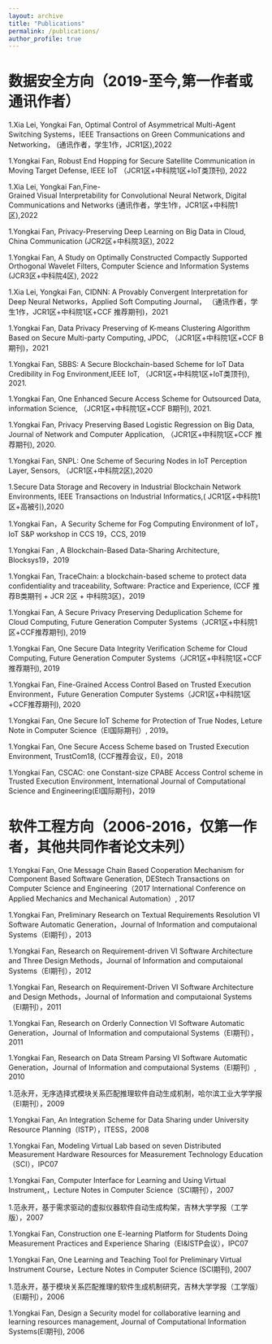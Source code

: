 ```yaml
---
layout: archive
title: "Publications"
permalink: /publications/
author_profile: true
---
```


数据安全方向（2019-至今,第一作者或通讯作者）
====

1.Xia Lei, Yongkai Fan, Optimal Control of Asymmetrical Multi-Agent Switching Systems，IEEE Transactions on Green Communications and Networking， (通讯作者，学生1作，JCR1区),2022

1.Yongkai Fan, Robust End Hopping for Secure Satellite Communication in Moving Target Defense, IEEE IoT （JCR1区+中科院1区+IoT类顶刊), 2022

1.Xia Lei, Yongkai Fan,Fine-Grained Visual Interpretability for Convolutional Neural Network, Digital Communications and Networks (通讯作者，学生1作，JCR1区+中科院1区),2022

1.Yongkai Fan, Privacy-Preserving Deep Learning on Big Data in Cloud, China Communication  (JCR2区+中科院3区), 2022

1.Yongkai Fan, A Study on Optimally Constructed Compactly Supported Orthogonal Wavelet Filters, Computer Science and Information Systems (JCR3区+中科院4区), 2022

1.Xia Lei, Yongkai Fan, CIDNN: A Provably Convergent Interpretation for Deep Neural Networks，Applied Soft Computing Journal， （通讯作者，学生1作，JCR1区+中科院1区+CCF 推荐期刊)，2021

1.Yongkai Fan, Data Privacy Preserving of K-means Clustering Algorithm Based on Secure Multi-party Computing, JPDC, （JCR1区+中科院1区+CCF B期刊)，2021

1.Yongkai Fan, SBBS: A Secure Blockchain-based Scheme for IoT Data Credibility in Fog Environment,IEEE IoT, （JCR1区+中科院1区+IoT类顶刊), 2021. 

1.Yongkai Fan, One Enhanced Secure Access Scheme for Outsourced Data, information Science, （JCR1区+中科院1区+CCF B期刊), 2021. 

1.Yongkai Fan, Privacy Preserving Based Logistic Regression on Big Data, Journal of Network and Computer Application, （JCR1区+中科院1区+CCF 推荐期刊), 2020.

1.Yongkai Fan, SNPL: One Scheme of Securing Nodes in IoT Perception Layer, Sensors, （JCR1区+中科院2区),2020

1.Secure Data Storage and Recovery in Industrial Blockchain Network Environments, IEEE Transactions on Industrial Informatics,( JCR1区+中科院1区+高被引),2020

1.Yongkai Fan，A Security Scheme for Fog Computing Environment of IoT，IoT S&P workshop in CCS 19，CCS, 2019

1.Yongkai Fan , A Blockchain-Based Data-Sharing Architecture, Blocksys19，2019

1.Yongkai Fan, TraceChain: a blockchain-based scheme to protect data confidentiality and traceability, Software: Practice and Experience, (CCF 推荐B类期刊 +  JCR 2区 + 中科院3区)，2019

1.Yongkai Fan, A Secure Privacy Preserving Deduplication Scheme for Cloud Computing, Future Generation Computer Systems（JCR1区+中科院1区+CCF推荐期刊), 2019

1.Yongkai Fan, One Secure Data Integrity Verification Scheme for Cloud Computing, Future Generation Computer Systems（JCR1区+中科院1区+CCF推荐期刊), 2019

1.Yongkai Fan, Fine-Grained Access Control Based on Trusted Execution Environment，Future Generation Computer Systems（JCR1区+中科院1区+CCF推荐期刊), 2020

1.Yongkai Fan, One Secure IoT Scheme for Protection of True Nodes, Leture Note in Computer Science（EI国际期刊）, 2019。

1.Yongkai Fan, One Secure Access Scheme based on Trusted Execution Environment, TrustCom18, (CCF推荐会议，EI)，2018

1.Yongkai Fan, CSCAC: one Constant-size CPABE Access Control scheme in Trusted Execution Environment, International Journal of Computational Science and Engineering(EI国际期刊)，2019


软件工程方向（2006-2016，仅第一作者，其他共同作者论文未列）
======
1.Yongkai Fan, One Message Chain Based Cooperation Mechanism for Component Based Software Generation, DEStech Transactions on Computer Science and Engineering（2017 International Conference on Applied Mechanics and Mechanical Automation）, 2017

1.Yongkai Fan, Preliminary Research on Textual Requirements Resolution VI Software Automatic Generation，Journal of Information and computaional Systems（EI期刊），2013

1.Yongkai Fan, Research on Requirement-driven VI Software Architecture and Three Design Methods，Journal of Information and computaional Systems（EI期刊），2012

1.Yongkai Fan, Research on Requirement-Driven VI Software Architecture and Design Methods，Journal of Information and computaional Systems（EI期刊），2011

1.Yongkai Fan, Research on Orderly Connection VI Software Automatic Generation，Journal of Information and computaional Systems（EI期刊），2011

1.Yongkai Fan, Research on Data Stream Parsing VI Software Automatic Generation，Journal of Information and computaional Systems（EI期刊）, 2010

1.范永开，无序选择式模块关系匹配推理软件自动生成机制，哈尔滨工业大学学报（EI期刊），2009

1.Yongkai Fan, An Integration Scheme for Data Sharing under University Resource Planning（ISTP），ITESS，2008

1.Yongkai Fan, Modeling Virtual Lab based on seven Distributed Measurement Hardware Resources for Measurement Technology Education（SCI），IPC07

1.Yongkai Fan, Computer Interface for Learning and Using Virtual Instrument,，Lecture Notes in Computer Science（SCI期刊），2007

1.范永开，基于需求驱动的虚拟仪器软件自动生成构架，吉林大学学报（工学版），2007 

1.Yongkai Fan, Construction one E-learning Platform for Students Doing Measurement Practices and Experience Sharing（EI&ISTP会议），IPC07 

1.Yongkai Fan, One Learning and Teaching Tool for Preliminary Virtual Instrument Course，Lecture Notes in Computer Science (SCI期刊), 2007

1.范永开，基于模块关系匹配推理的软件生成机制研究，吉林大学学报（工学版）（EI期刊），2006

1.Yongkai Fan, Design a Security model for collaborative learning and learning resources management, Journal of Computational Information Systems(EI期刊), 2006
